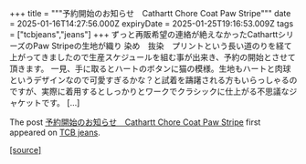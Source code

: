 +++
title = """予約開始のお知らせ　Cathartt Chore Coat Paw Stripe"""
date = 2025-01-16T14:27:56.000Z
expiryDate = 2025-01-25T19:16:53.009Z
tags = ["tcbjeans","jeans"]
+++
ずっと再販希望の連絡が絶えなかったCatharttシリーズのPaw Stripeの生地が織り 染め　抜染　プリントという長い道のりを経て上がってきましたので生産スケジュールを組む事が出来き、予約の開始とさせて頂きます。 一見、手に取るとハートのボタンに猫の模様。生地もハートと肉球というデザインなので可愛すぎるかな？と試着を躊躇される方もいらっしゃるのですが、実際に着用するとしっかりとワークでクラシックに仕上がる不思議なジャケットです。 \[…\]

The post [予約開始のお知らせ　Cathartt Chore Coat Paw Stripe](http://tcbjeans.com/2025/01/16/50819) first appeared on [TCB jeans](http://tcbjeans.com).

[[source]](http://tcbjeans.com/2025/01/16/50819)
